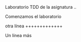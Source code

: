 Laboratorio TDD de la asignatura ..

Comenzamos el laboratorio

otra línea +++++++++++++

Un línea más
